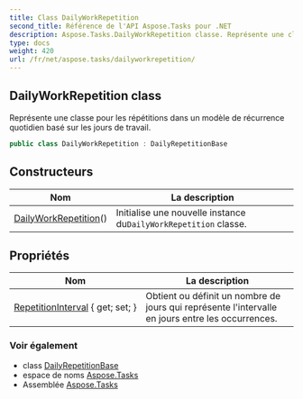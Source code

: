 ```yaml
---
title: Class DailyWorkRepetition
second_title: Référence de l'API Aspose.Tasks pour .NET
description: Aspose.Tasks.DailyWorkRepetition classe. Représente une classe pour les répétitions dans un modèle de récurrence quotidien basé sur les jours de travail.
type: docs
weight: 420
url: /fr/net/aspose.tasks/dailyworkrepetition/
---
```

## DailyWorkRepetition class

Représente une classe pour les répétitions dans un modèle de récurrence quotidien basé sur les jours de travail.

```csharp
public class DailyWorkRepetition : DailyRepetitionBase
```

## Constructeurs

| Nom | La description |
| --- | --- |
| [DailyWorkRepetition](dailyworkrepetition/)() | Initialise une nouvelle instance du`DailyWorkRepetition` classe. |

## Propriétés

| Nom | La description |
| --- | --- |
| [RepetitionInterval](../../aspose.tasks/dailyrepetitionbase/repetitioninterval/) { get; set; } | Obtient ou définit un nombre de jours qui représente l'intervalle en jours entre les occurrences. |

### Voir également

* class [DailyRepetitionBase](../dailyrepetitionbase/)
* espace de noms [Aspose.Tasks](../../aspose.tasks/)
* Assemblée [Aspose.Tasks](../../)


